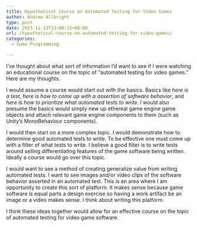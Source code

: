 ```yaml
---
title: Hypothetical Course on Automated Testing for Video Games
author: Andrew Allbright
type: post
date: 2023-11-13T13:00:15+00:00
url: /hypothetical-course-on-automated-testing-for-video-games/
categories:
  - Game Programming

---
```

I’ve thought about what sort of information I’d want to see if I were watching an educational course on the topic of “automated testing for video games.” Here are my thoughts.

I would assume a course would start out with the basics. Basics like _here is a test_, _here is how to come up with a assertion of software behavior_, and _here is how to prioritize what automated tests to write_. I would also presume the basics would simply new up ethereal game engine game objects and attach relevant game engine components to them (such as Unity’s MonoBehaviour components).

I would then start on a more complex topic. I would demonstrate how to determine good automated tests to write. To be effective one must come up with a filter of what tests to write. I believe a good filter is to write tests around selling differentiating features of the game software being written. Ideally a course would go over this topic.

I would want to see a method of creating generalize value from writing automated tests. I want to see images and/or video clips of the software behavior asserted in an automated test. This is an area where I am opportunity to create this sort of platform. It makes sense because game software is equal parts a design exercise so having a work artifact be an image or a video makes sense. I think about writing this platform.

I think these ideas together would allow for an effective course on the topic of automated testing for video game software.